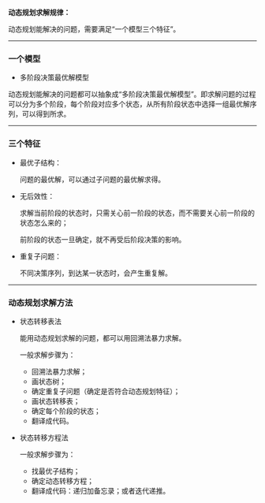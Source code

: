 **动态规划求解规律：**

动态规划能解决的问题，需要满足“一个模型三个特征”。

----

### 一个模型

- 多阶段决策最优解模型

动态规划能解决的问题都可以抽象成“多阶段决策最优解模型”。即求解问题的过程可以分为多个阶段，每个阶段对应多个状态，从所有阶段状态中选择一组最优解序列，可以得到所求。

----

### 三个特征

- 最优子结构：

  问题的最优解，可以通过子问题的最优解求得。

- 无后效性：

  求解当前阶段的状态时，只需关心前一阶段的状态，而不需要关心前一阶段的状态怎么来的；

  前阶段的状态一旦确定，就不再受后阶段决策的影响。

- 重复子问题：

  不同决策序列，到达某一状态时，会产生重复解。

----

### 动态规划求解方法

- 状态转移表法

  能用动态规划求解的问题，都可以用回溯法暴力求解。

  一般求解步骤为：

  - 回溯法暴力求解；
  - 画状态树；
  - 确定重复子问题（确定是否符合动态规划特征）；
  - 画状态转移表；
  - 确定每个阶段的状态；
  - 翻译成代码。

- 状态转移方程法

  一般求解步骤为：

  - 找最优子结构；
  - 确定动态转移方程；
  - 翻译成代码：递归加备忘录；或者迭代递推。
  
  
  